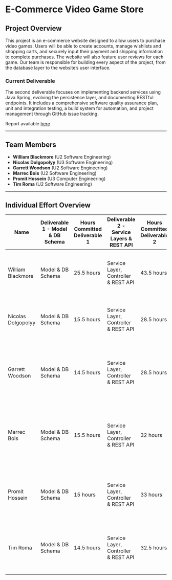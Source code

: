 # E-Commerce Video Game Store

## Project Overview

This project is an e-commerce website designed to allow users to purchase video games. Users will be able to create accounts, manage wishlists and shopping carts, and securely input their payment and shipping information to complete purchases. The website will also feature user reviews for each game. Our team is responsible for building every aspect of the project, from the database layer to the website’s user interface.

### Current Deliverable

The second deliverable focuses on implementing backend services using Java Spring, evolving the persistence layer, and documenting RESTful endpoints. It includes a comprehensive software quality assurance plan, unit and integration testing, a build system for automation, and project management through GitHub issue tracking.

Report available [here](https://github.com/McGill-ECSE321-Fall2024/project-group-13/wiki/Game-Store-App-Wiki)

---

## Team Members

- **William Blackmore** (U2 Software Engineering)
- **Nicolas Dolgopolyy** (U3 Software Engineering)
- **Garrett Woodson** (U2 Software Engineering)
- **Marrec Bois** (U2 Software Engineering)
- **Promit Hossein** (U3 Computer Engineering)
- **Tim Roma** (U2 Software Engineering)

---

## Individual Effort Overview

| Name                | Deliverable 1 - Model & DB Schema | Hours Committed Deliverable 1 | Deliverable 2 - Service Layers & REST API | Hours Committed Deliverable 2 | Team Roles                                        |
|---------------------|----------------------------------|-------------------------------|-------------------------------------------|-------------------------------|----------------------------------------------------|
| William Blackmore   | Model & DB Schema       | 25.5 hours                    | Service Layer, Controller & REST API         | 43.5 hours                      | Team Manager: Distributes tasks and manages deadlines of entire team |
| Nicolas Dolgopolyy  | Model & DB Schema       | 15.5 hours                    | Service Layer, Controller & REST API        | 28.5 hours                      | Documentation Lead: Ensures that the report is written correctly and follows all guidelines |
| Garrett Woodson     | Model & DB Schema       | 14.5 hours                    | Service Layer, Controller & REST API       | 28.5 hours                      | Integration Testing Lead: Validates all tests written to ensure that they are exhaustive and everything passes |
| Marrec Bois         | Model & DB Schema       | 15.5 hours                    | Service Layer, Controller & REST API         | 32 hours                      | Software Lead: Be most familiar with the system and provide assistance to all developers while working on the deliverables |
| Promit Hossein      | Model & DB Schema       | 15 hours                      | Service Layer, Controller & REST API         | 33 hours                      | QA Lead: Reviews code of all team members and assures the quality of everyone's work |
| Tim Roma            | Model & DB Schema       | 14.5 hours                    | Service Layer, Controller & REST API         | 32.5 hours                      | Unit Testing Lead: Charged with creating relevant diagrams for report (UML class diagram, UC Diagram)  |


